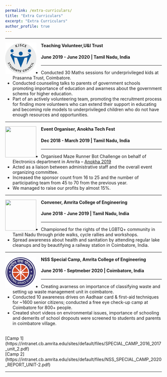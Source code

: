 ```yaml
---
permalink: /extra-curriculars/
title: "Extra Curriculars"
excerpt: "Extra Curriculars"
author_profile: true
---
```


-----
<img align="left" height="100" width="100" src="../images/stuco.png" style="padding-right:15px">

**Teaching Volunteer,U&I Trust**
#### June 2019 - June 2020 | Tamil Nadu, India

-----
* Conducted 30 Maths sessions for underprivileged kids at Prasanna Trust, Coimbatore.
* Conducted counseling talks to parents of government schools promoting importance of education and awarness about the government schems for higher education.
* Part of an actively volunteering team, promoting the recruitment process for finding more volunteers who can extend their support in educating and becoming role models to underprivileged children who do not have enough resources and opportunities. <br>

-----
<img align="left" height="100" width="100" src="../images/skream.jpg" style="padding-right:15px">

**Event Organiser, Anokha Tech Fest**
#### Dec 2018 - March 2019 | Tamil Nadu, India

-----
* Organised Maze Runner Bot Challenge on behalf of Electronics department in Amrita – [Anokha 2019](https://www.amrita.edu/events/anokha-23/)
* Acted as a liaison between administrative staff and the overall event organizing committee.
* Increased the sponsor count from 16 to 25 and the number of participating team from 45 to 70 from the previous year.
* We managed to raise our profits by almost 15%. <br>

-----
<img align="left" height="100" width="100" src="../images/parvaah.png" style="padding-right:15px">

**Convener, Amrita College of Engineering**
#### June 2018 - June 2019 | Tamil Nadu, India

-----
* Championed for the rights of the LGBTQ+ community in Tamil Nadu through pride walks, cycle rallies and workshops.
* Spread awareness about health and sanitation by attending regular lake cleanups and by beautifying a railway station in Coimbatore, India. <br>

-----
<img align="left" height="100" width="100" src="https://github.com/deneshkumarmn/ds/blob/master/images/nss.png" style="padding-right:15px">

**NSS Special Camp, Amrita College of Engineering**
#### June 2016 - Septmeber 2020 | Coimbatore, India

-----
* Creating avarness on importance of classifying waste and setting up waste management unit in coimbatore.
* Conducted 10 awareness drives on Aadhaar card & first-aid techniques for ~1600 senior citizens; conducted a free eye check-up camp at Coimbatore for 800+ people.
* Created short videos on environmental issues, importance of schooling and demerits of school dropouts were screened to students and parents in coimbatore village. <br>
<br>
[Camp 1](https://intranet.cb.amrita.edu/sites/default/files/SPECIAL_CAMP_2016_2017_unit_2.pdf) <br>
[Camp 2](https://intranet.cb.amrita.edu/sites/default/files/NSS_SPECIAL_CAMP_2020_REPORT_UNIT-2.pdf)

-----
